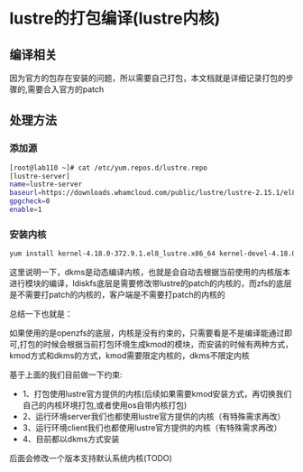 # lustre的打包编译(lustre内核)

## 编译相关
因为官方的包存在安装的问题，所以需要自己打包，本文档就是详细记录打包的步骤的,需要合入官方的patch

## 处理方法
### 添加源
```bash
[root@lab110 ~]# cat /etc/yum.repos.d/lustre.repo
[lustre-server]
name=lustre-server
baseurl=https://downloads.whamcloud.com/public/lustre/lustre-2.15.1/el8.6/server/
gpgcheck=0
enable=1
```

### 安装内核
```bash
yum install kernel-4.18.0-372.9.1.el8_lustre.x86_64 kernel-devel-4.18.0-372.9.1.el8_lustre.x86_64
```
这里说明一下，dkms是动态编译内核，也就是会自动去根据当前使用的内核版本进行模块的编译，ldiskfs底层是需要修改带lustre的patch的内核的，而zfs的底层是不需要打patch的内核的，客户端是不需要打patch的内核的

总结一下也就是：

如果使用的是openzfs的底层，内核是没有约束的，只需要看是不是编译能通过即可,打包的时候会根据当前打包环境生成kmod的模块，而安装的时候有两种方式，kmod方式和dkms的方式，kmod需要限定内核的，dkms不限定内核

基于上面的我们目前做一下约束:
- 1、打包使用lustre官方提供的内核(后续如果需要kmod安装方式，再切换我们自己的内核环境打包,或者使用os自带内核打包)
- 2、运行环境server我们也都使用lustre官方提供的内核（有特殊需求再改）
- 3、运行环境client我们也都使用lustre官方提供的内核（有特殊需求再改）
- 4、目前都以dkms方式安装

后面会修改一个版本支持默认系统内核(TODO)


